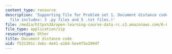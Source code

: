 ```yaml
---
content_type: resource
description: 'Supporting file for Problem set 1. Document distance code. (This zip
  file includes: 3 .py files and 5 .txt files.)'
file: /media/https%3A/open-learning-course-data-rc.s3.amazonaws.com/6-006-introduction-to-algorithms-spring-2008/f521391c3ebc4e41a16d5ee4f5e2094f_ps1_docdist.zip
file_type: application/zip
resourcetype: Other
title: Document distance code
uid: f521391c-3ebc-4e41-a16d-5ee4f5e2094f
---
```

